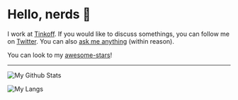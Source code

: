 # Hello, nerds 👋

I work at [Tinkoff](https://www.tinkoff.ru/). If you would like to discuss somethings, you can follow me on [Twitter](https://twitter.com/juev). You can also [ask me anything](https://github.com/juev/ama) (within reason).

You can look to my [awesome-stars](https://github.com/juev/awesome-stars)!

---

![My Github Stats](https://github-readme-stats.vercel.app/api?username=juev&count_private=true&show_icons=true&include_all_commits=true&theme=tokyonight)

![My Langs](https://github-readme-stats.vercel.app/api/top-langs/?username=juev&theme=tokyonight&layout=compact)
